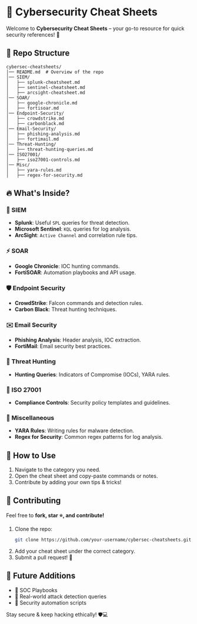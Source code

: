 # 📌 Cybersecurity Cheat Sheets

Welcome to **Cybersecurity Cheat Sheets** – your go-to resource for quick security references! 🚀

## 📂 Repo Structure
```
cybersec-cheatsheets/
│── README.md  # Overview of the repo
│── SIEM/
│   ├── splunk-cheatsheet.md
│   ├── sentinel-cheatsheet.md
│   ├── arcsight-cheatsheet.md
│── SOAR/
│   ├── google-chronicle.md
│   ├── fortisoar.md
│── Endpoint-Security/
│   ├── crowdstrike.md
│   ├── carbonblack.md
│── Email-Security/
│   ├── phishing-analysis.md
│   ├── fortimail.md
│── Threat-Hunting/
│   ├── threat-hunting-queries.md
│── ISO27001/
│   ├── iso27001-controls.md
│── Misc/
│   ├── yara-rules.md
│   ├── regex-for-security.md
```

## 🔥 What's Inside?
### 📌 SIEM
- **Splunk**: Useful `SPL` queries for threat detection.
- **Microsoft Sentinel**: `KQL` queries for log analysis.
- **ArcSight**: `Active Channel` and correlation rule tips.

### ⚡ SOAR
- **Google Chronicle**: IOC hunting commands.
- **FortiSOAR**: Automation playbooks and API usage.

### 🛡️ Endpoint Security
- **CrowdStrike**: Falcon commands and detection rules.
- **Carbon Black**: Threat hunting techniques.

### ✉️ Email Security
- **Phishing Analysis**: Header analysis, IOC extraction.
- **FortiMail**: Email security best practices.

### 🔎 Threat Hunting
- **Hunting Queries**: Indicators of Compromise (IOCs), YARA rules.

### 📜 ISO 27001
- **Compliance Controls**: Security policy templates and guidelines.

### 🔧 Miscellaneous
- **YARA Rules**: Writing rules for malware detection.
- **Regex for Security**: Common regex patterns for log analysis.

## 📌 How to Use
1. Navigate to the category you need.
2. Open the cheat sheet and copy-paste commands or notes.
3. Contribute by adding your own tips & tricks!

## 🤝 Contributing
Feel free to **fork, star ⭐, and contribute!**

1. Clone the repo:  
   ```bash
   git clone https://github.com/your-username/cybersec-cheatsheets.git
   ```
2. Add your cheat sheet under the correct category.
3. Submit a pull request! 🚀

## 🎯 Future Additions
- 🔹 SOC Playbooks
- 🔹 Real-world attack detection queries
- 🔹 Security automation scripts

Stay secure & keep hacking ethically! 🛡️💻

